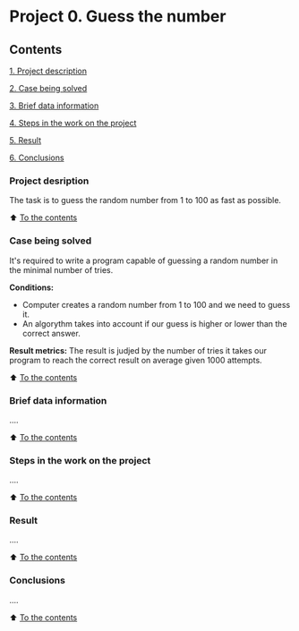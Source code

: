 # Project 0. Guess the number


## Contents
[1. Project description](https://github.com/VladislavShumskiy/Course/blob/main/project_0/README.md#Project-description)

[2. Case being solved](https://github.com/VladislavShumskiy/Course/blob/main/project_0/README.md#Cases-being-solved)

[3. Brief data information](https://github.com/VladislavShumskiy/Course/blob/main/project_0/README.md#Brief-data-information)

[4. Steps in the work on the project](https://github.com/VladislavShumskiy/Course/blob/main/project_0/README.md#Steps-in-the-work-on-the-project)

[5. Result](https://github.com/VladislavShumskiy/Course/blob/main/project_0/README.md#Result)

[6. Conclusions](https://github.com/VladislavShumskiy/Course/blob/main/project_0/README.md#Conclusions)


### Project desription
The task is to guess the random number from 1 to 100 as fast as possible.

:arrow_up: [To the contents](https://github.com/VladislavShumskiy/Course/blob/main/project_0/README.md#Contents)


### Case being solved
It's required to write a program capable of guessing a random number in the minimal number of tries.

**Conditions:**
- Computer creates a random number from 1 to 100 and we need to guess it.
- An algorythm takes into account if our guess is higher or lower than the correct answer.

**Result metrics:**
The result is judjed by the number of tries it takes our program to reach the correct result on average given 1000 attempts.

:arrow_up: [To the contents](https://github.com/VladislavShumskiy/Course/blob/main/project_0/README.md#Contents)


### Brief data information
....

:arrow_up: [To the contents](https://github.com/VladislavShumskiy/Course/blob/main/project_0/README.md#Contents)


### Steps in the work on the project
....

:arrow_up: [To the contents](https://github.com/VladislavShumskiy/Course/blob/main/project_0/README.md#Contents)


### Result
....

:arrow_up: [To the contents](https://github.com/VladislavShumskiy/Course/blob/main/project_0/README.md#Contents)


### Conclusions
....

:arrow_up: [To the contents](#Contents)